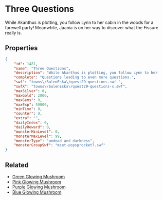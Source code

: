 # Three Questions

While Akanthus is plotting, you follow Lynn to her cabin in the woods for a farewell party! Meanwhile, Jaania is on her way to discover what the Fissure really is.

## Properties

```json
{
    "id": 1481,
    "name": "Three Questions",
    "description": "While Akanthus is plotting, you follow Lynn to her cabin in the woods for a farewell party! Meanwhile, Jaania is on her way to discover what the Fissure really is.",
    "complete": "Questions leading to even more questions.",
    "swf": "towns\/SulenEska\/quest29-questions.swf ",
    "swfX": "towns\/SulenEska\/quest29-questions-x.swf",
    "maxSilver": 0,
    "maxGold": 2000,
    "maxGems": 0,
    "maxExp": 50000,
    "minTime": 0,
    "counter": 0,
    "extra": "",
    "dailyIndex": 0,
    "dailyReward": 0,
    "monsterMinLevel": 0,
    "monsterMaxLevel": 99,
    "monsterType": "undead and darkness",
    "monsterGroupSwf": "mset-popsprocket7.swf"
}
```

## Related

- [Green Glowing Mushroom](../items/17838-green-glowing-mushroom.md)
- [Pink Glowing Mushroom](../items/17839-pink-glowing-mushroom.md)
- [Purple Glowing Mushroom](../items/17840-purple-glowing-mushroom.md)
- [Blue Glowing Mushroom](../items/17841-blue-glowing-mushroom.md)

